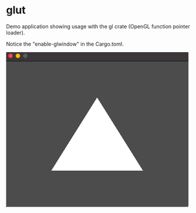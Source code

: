 # glut
Demo application showing usage with the gl crate (OpenGL function pointer loader).

Notice the "enable-glwindow" in the Cargo.toml.

![alt_test](ex.png)